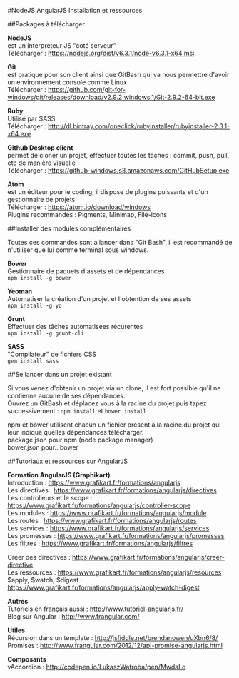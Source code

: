 #NodeJS AngularJS Installation et ressources

##Packages à télécharger

**NodeJS**  
est un interpreteur JS "coté serveur"  
Télécharger : https://nodejs.org/dist/v6.3.1/node-v6.3.1-x64.msi

**Git**  
est pratique pour son client ainsi que GitBash qui va nous permettre d'avoir un environnement console comme Linux  
Télécharger : https://github.com/git-for-windows/git/releases/download/v2.9.2.windows.1/Git-2.9.2-64-bit.exe

**Ruby**  
Utilisé par SASS  
Télécharger : http://dl.bintray.com/oneclick/rubyinstaller/rubyinstaller-2.3.1-x64.exe

**Github Desktop client**  
permet de cloner un projet, effectuer toutes les tâches : commit, push, pull, etc de manière visuelle  
Télécharger : https://github-windows.s3.amazonaws.com/GitHubSetup.exe

**Atom**  
est un éditeur pour le coding, il dispose de plugins puissants et d'un gestionnaire de projets  
Télécharger : https://atom.io/download/windows  
Plugins recommandés : Pigments, Minimap, File-icons

##Installer des modules complémentaires

Toutes ces commandes sont a lancer dans "Git Bash", il est recommandé de n'utiliser que lui comme terminal sous windows.

**Bower**  
Gestionnaire de paquets d'assets et de dépendances  
`npm install -g bower`

**Yeoman**  
Automatiser la création d'un projet et l'obtention de ses assets  
`npm install -g yo`

**Grunt**  
Effectuer des tâches automatisées récurentes  
`npm install -g grunt-cli`

**SASS**  
"Compilateur" de fichiers CSS  
`gem install sass`

##Se lancer dans un projet existant

Si vous venez d'obtenir un projet via un clone, il est fort possible qu'il ne contienne aucune de ses dépendances.  
Ouvrez un GitBash et déplacez vous à la racine du projet puis tapez successivement : `npm install` et `bower install`

npm et bower utilisent chacun un fichier présent à la racine du projet qui leur indique quelles dépendances télécharger.  
package.json pour npm (node package manager)  
bower.json pour.. bower

##Tutoriaux et ressources sur AngularJS

**Formation AngularJS (Graphikart)**  
Introduction : https://www.grafikart.fr/formations/angularjs  
Les directives : https://www.grafikart.fr/formations/angularjs/directives  
Les controlleurs et le scope : https://www.grafikart.fr/formations/angularjs/controller-scope  
Les modules : https://www.grafikart.fr/formations/angularjs/module  
Les routes : https://www.grafikart.fr/formations/angularjs/routes  
Les services : https://www.grafikart.fr/formations/angularjs/services  
Les promesses : https://www.grafikart.fr/formations/angularjs/promesses  
Les filtres : https://www.grafikart.fr/formations/angularjs/filtres 

Créer des directives : https://www.grafikart.fr/formations/angularjs/creer-directive  
Les ressources : https://www.grafikart.fr/formations/angularjs/resources  
$apply, $watch, $digest : https://www.grafikart.fr/formations/angularjs/apply-watch-digest

**Autres**  
Tutoriels en français aussi : http://www.tutoriel-angularjs.fr/  
Blog sur Angular : http://www.frangular.com/

**Utiles**  
Récursion dans un template : http://jsfiddle.net/brendanowen/uXbn6/8/  
Promises : http://www.frangular.com/2012/12/api-promise-angularjs.html

**Composants**  
vAccordion : http://codepen.io/LukaszWatroba/pen/MwdaLo
